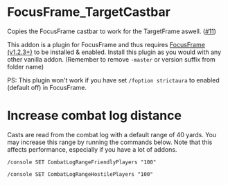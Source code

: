 # FocusFrame_TargetCastbar
Copies the FocusFrame castbar to work for the TargetFrame aswell. ([#11](https://github.com/wardz/FocusFrame/issues/11))

This addon is a plugin for FocusFrame and thus requires [FocusFrame (v1.2.3+)](https://github.com/wardz/FocusFrame/) to be installed & enabled.
Install this plugin as you would with any other vanilla addon. (Remember to remove `-master` or version suffix from folder name)

PS: This plugin won't work if you have set `/foption strictaura` to enabled (default off) in FocusFrame.

# Increase combat log distance
Casts are read from the combat log with a default range of 40 yards.
You may increase this range by running the commands below. Note that this affects performance, especially if you have a lot of addons.

`/console SET CombatLogRangeFriendlyPlayers "100"`

`/console SET CombatLogRangeHostilePlayers "100"`
